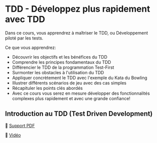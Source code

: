 
# TDD - Développez plus rapidement avec TDD

Dans ce cours, vous apprendrez à maîtriser le TDD, ou Développement piloté par les tests.

Ce que vous apprendrez:

- Découvrir les objectifs et les bénéfices du TDD
- Comprendre les principes fondamentaux du TDD
- Différencier le TDD de la programmation Test-First
- Surmonter les obstacles à l'utilisation du TDD
- Appliquer concrètement le TDD avec l'exemple du Kata du Bowling
- Illustrer différents scénarios de jeu avec des cas simples
- Récapituler les points clés abordés
- Avec ce cours vous serez en mesure développer des fonctionnalités complexes plus rapidement et avec une grande confiance!



## Introduction au TDD (Test Driven Development)
📄 [Support PDF](/TDD/TDD_Presentation_Bowling.pdf)

🎥 [Vidéo](https://youtu.be/G5w483dC7L4)
